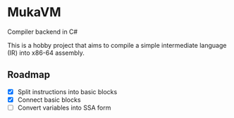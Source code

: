 # MukaVM

Compiler backend in C#

This is a hobby project that aims to compile a simple intermediate language (IR) into x86-64 assembly.

## Roadmap

- [x] Split instructions into basic blocks
- [x] Connect basic blocks
- [ ] Convert variables into SSA form
